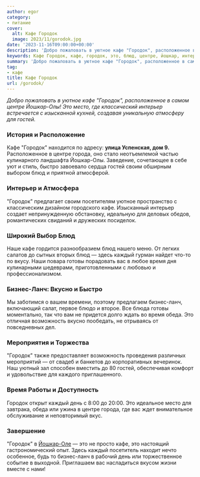 ```yaml
---
author: egor
category:
- питание
cover:
  alt: Кафе Городок
  image: 2023/11/gorodok.jpg
date: '2023-11-16T09:00:00+00:00'
description: 'Добро пожаловать в уютное кафе "Городок", расположенное в самом центре Йошкар-Олы! Это место, где классический интерьер встречается с изысканной кухней,...'
keywords: Кафе Городок, кафе, городок, это, блюд, центре, йошкар, интерьер, гостей, каждый, время, бизнес, ланч, уютное, расположенное, олы
summary: 'Добро пожаловать в уютное кафе "Городок", расположенное в самом центре Йошкар-Олы! Это место, где классический интерьер встречается с изысканной кухней,...'
tag:
- кафе
title: Кафе Городок
url: /gorodok/
---
```


_Добро пожаловать в уютное кафе "Городок", расположенное в самом центре Йошкар-Олы! Это место, где классический интерьер встречается с изысканной кухней, создавая уникальную атмосферу для гостей._

### **История и Расположение**

Кафе "Городок" находится по адресу: **улица Успенская, дом 9.** Расположенное в центре города, оно стало неотъемлемой частью кулинарного ландшафта Йошкар-Олы. Заведение, сочетающее в себе уют и стиль, быстро завоевало сердца гостей своим обширным выбором блюд и приятной атмосферой.

### **Интерьер и Атмосфера**

"Городок" предлагает своим посетителям уютное пространство с классическим дизайном городского кафе. Изысканный интерьер создает непринужденную обстановку, идеальную для деловых обедов, романтических свиданий и дружеских посиделок.

### **Широкий Выбор Блюд**

Наше кафе гордится разнообразием блюд нашего меню. От легких салатов до сытных вторых блюд — здесь каждый гурман найдет что-то по вкусу. Наши повара готовы порадовать вас в любое время дня кулинарными шедеврами, приготовленными с любовью и профессионализмом.

### **Бизнес-Ланч: Вкусно и Быстро**

Мы заботимся о вашем времени, поэтому предлагаем бизнес-ланч, включающий салат, первое блюдо и второе. Все блюда готовы моментально, так что вам не придется долго ждать во время обеда. Это отличная возможность вкусно пообедать, не отрываясь от повседневных дел.

### **Мероприятия и Торжества**

"Городок" также предоставляет возможность проведения различных мероприятий — от свадеб и банкетов до корпоративных вечеринок. Наш уютный зал способен вместить до 80 гостей, обеспечивая комфорт и удовольствие для каждого приглашенного.

### **Время Работы и Доступность**

Городок открыт каждый день с 8:00 до 20:00. Это идеальное место для завтрака, обеда или ужина в центре города, где вас ждет внимательное обслуживание и неповторимый вкус.

### **Завершение**

"Городок" в [Йошкар-Оле](/brugge/) — это не просто кафе, это настоящий гастрономический опыт. Здесь каждый посетитель находит нечто особенное, будь то бизнес-ланч в рабочий день или торжественное событие в выходной. Приглашаем вас насладиться вкусом жизни вместе с нами!